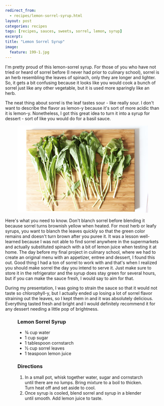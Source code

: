 ```yaml
---
redirect_from: 
  - recipes/lemon-sorrel-syrup.html
layout: post
categories: recipes
tags: [recipes, sauces, sweets, sorrel, lemon, syrup]
excerpt: 
title: "Lemon Sorrel Syrup"
image:
  feature: 199-1.jpg
---
```


I'm pretty proud of this lemon-sorrel syrup.  For those of you who have not tried or heard of sorrel before (I never had prior to culinary school), sorrel is an herb resembling the leaves of spinach, only they are longer and lighter. So, it gets a bit confusing because it looks like you would cook a bunch of sorrel just like any other vegetable, but it is used more sparingly like an herb.

The neat thing about sorrel is the leaf tastes sour - like really sour.  I don't want to describe the flavor as lemon-y because it's sort of more acidic than it is lemon-y.  Nonetheless, I got this great idea to turn it into a syrup for dessert - sort of like you would do for a basil sauce.

<figure>
    <img src="/images/199-2.jpg">
</figure>

Here's what you need to know.  Don't blanch sorrel before blending it because sorrel turns brownish yellow when heated.  For most herb or leafy syrups, you want to blanch the leaves quickly so that the green color remains and doesn't turn brown after you puree it.  It was a lesson well-learned because I was not able to find sorrel anywhere in the supermarkets and actually substituted spinach with a bit of lemon juice when testing it at home.  The day before my final project in culinary school, where we had to create an original menu with an appetizer, entree and dessert, I found this out.  Good thing I had a ton of sorrel to work with and that's when I realized you should make sorrel the day you intend to serve it.  Just make sure to store it in the refrigerator and the syrup does stay green for several hours, but if you can make the sauce fresh, I would say to aim for that.

During my presentation, I was going to strain the sauce so that it would not taste so chlorophyll-y, but I actually ended up losing a lot of sorrel flavor straining out the leaves, so I kept them in and it was absolutely delicious.  Everything tasted fresh and bright and I would definitely recommend it for any dessert needing a little pop of brightness. 

<figure class="ingredients" markdown="1">

### Lemon Sorrel Syrup

- ¾ cup water
- 1 cup sugar
- 1 tablespoon cornstarch
- ½ cup sorrel leaves
- 1 teaspoon lemon juice

</figure>
<figure class="directions" markdown="1">

### Directions

1. In a small pot, whisk together water, sugar and cornstarch until there are no lumps.  Bring mixture to a boil to thicken.  Turn heat off and set aside to cool.
2. Once syrup is cooled, blend sorrel and syrup in a blender until smooth.  Add lemon juice to taste.

</figure>
